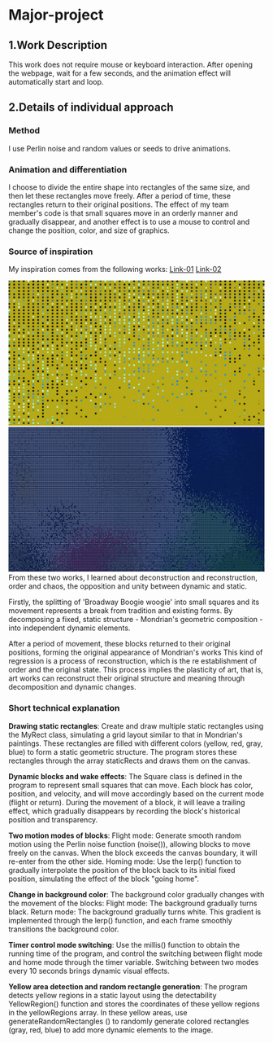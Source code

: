 # Major-project

## 1.Work Description
This work does not require mouse or keyboard interaction. After opening the webpage, wait for a few seconds, and the animation effect will automatically start and loop.


## 2.Details of individual approach

### Method
I use Perlin noise and random values or seeds to drive animations.

### Animation and differentiation
I choose to divide the entire shape into rectangles of the same size, and then let these rectangles move freely. After a period of time, these rectangles return to their original positions.
The effect of my team member's code is that small squares move in an orderly manner and gradually disappear, and another effect is to use a mouse to control and change the position, color, and size of graphics.


### Source of inspiration
My inspiration comes from the following works:
[Link-01](https://reas.com/youtube/)
[Link-02](https://reas.com/century_xxx/)

![Pic-01](README_images/1.jpg)
![Pic-02](README_images/2.jpg)
From these two works, I learned about deconstruction and reconstruction, order and chaos, the opposition and unity between dynamic and static.

Firstly, the splitting of 'Broadway Boogie woogie' into small squares and its movement represents a break from tradition and existing forms. By decomposing a fixed, static structure - Mondrian's geometric composition - into independent dynamic elements.

After a period of movement, these blocks returned to their original positions, forming the original appearance of Mondrian's works This kind of regression is a process of reconstruction, which is the re establishment of order and the original state. This process implies the plasticity of art, that is, art works can reconstruct their original structure and meaning through decomposition and dynamic changes.


### Short technical explanation
**Drawing static rectangles**:
Create and draw multiple static rectangles using the MyRect class, simulating a grid layout similar to that in Mondrian's paintings. These rectangles are filled with different colors (yellow, red, gray, blue) to form a static geometric structure.
The program stores these rectangles through the array staticRects and draws them on the canvas.

**Dynamic blocks and wake effects**:
The Square class is defined in the program to represent small squares that can move. Each block has color, position, and velocity, and will move accordingly based on the current mode (flight or return).
During the movement of a block, it will leave a trailing effect, which gradually disappears by recording the block's historical position and transparency.

**Two motion modes of blocks**:
Flight mode: Generate smooth random motion using the Perlin noise function (noise()), allowing blocks to move freely on the canvas. When the block exceeds the canvas boundary, it will re-enter from the other side.
Homing mode: Use the lerp() function to gradually interpolate the position of the block back to its initial fixed position, simulating the effect of the block "going home".

**Change in background color**:
The background color gradually changes with the movement of the blocks:
Flight mode: The background gradually turns black.
Return mode: The background gradually turns white.
This gradient is implemented through the lerp() function, and each frame smoothly transitions the background color.

**Timer control mode switching**:
Use the millis() function to obtain the running time of the program, and control the switching between flight mode and home mode through the timer variable. Switching between two modes every 10 seconds brings dynamic visual effects.

**Yellow area detection and random rectangle generation**:
The program detects yellow regions in a static layout using the detectability YellowRegion() function and stores the coordinates of these yellow regions in the yellowRegions array.
In these yellow areas, use generateRandomRectangles () to randomly generate colored rectangles (gray, red, blue) to add more dynamic elements to the image.